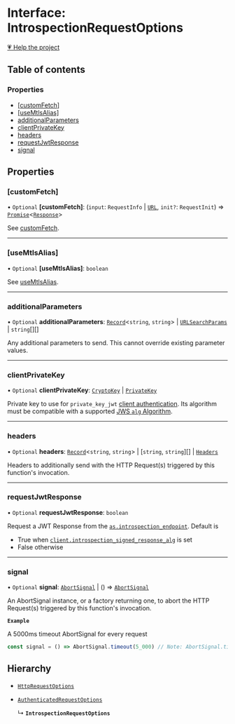 # Interface: IntrospectionRequestOptions

[💗 Help the project](https://github.com/sponsors/panva)

## Table of contents

### Properties

- [[customFetch]](IntrospectionRequestOptions.md#customfetch)
- [[useMtlsAlias]](IntrospectionRequestOptions.md#usemtlsalias)
- [additionalParameters](IntrospectionRequestOptions.md#additionalparameters)
- [clientPrivateKey](IntrospectionRequestOptions.md#clientprivatekey)
- [headers](IntrospectionRequestOptions.md#headers)
- [requestJwtResponse](IntrospectionRequestOptions.md#requestjwtresponse)
- [signal](IntrospectionRequestOptions.md#signal)

## Properties

### [customFetch]

• `Optional` **[customFetch]**: (`input`: `RequestInfo` \| [`URL`]( https://developer.mozilla.org/docs/Web/API/URL ), `init?`: `RequestInit`) => [`Promise`]( https://developer.mozilla.org/docs/Web/JavaScript/Reference/Global_Objects/Promise )\<[`Response`]( https://developer.mozilla.org/docs/Web/API/Response )\>

See [customFetch](../variables/customFetch.md).

___

### [useMtlsAlias]

• `Optional` **[useMtlsAlias]**: `boolean`

See [useMtlsAlias](../variables/useMtlsAlias.md).

___

### additionalParameters

• `Optional` **additionalParameters**: [`Record`]( https://www.typescriptlang.org/docs/handbook/utility-types.html#recordkeys-type )\<`string`, `string`\> \| [`URLSearchParams`]( https://developer.mozilla.org/docs/Web/API/URLSearchParams ) \| `string`[][]

Any additional parameters to send. This cannot override existing parameter values.

___

### clientPrivateKey

• `Optional` **clientPrivateKey**: [`CryptoKey`]( https://developer.mozilla.org/docs/Web/API/CryptoKey ) \| [`PrivateKey`](PrivateKey.md)

Private key to use for `private_key_jwt`
[client authentication](../types/ClientAuthenticationMethod.md). Its algorithm must be compatible with
a supported [JWS `alg` Algorithm](../types/JWSAlgorithm.md).

___

### headers

• `Optional` **headers**: [`Record`]( https://www.typescriptlang.org/docs/handbook/utility-types.html#recordkeys-type )\<`string`, `string`\> \| [`string`, `string`][] \| [`Headers`]( https://developer.mozilla.org/docs/Web/API/Headers )

Headers to additionally send with the HTTP Request(s) triggered by this function's invocation.

___

### requestJwtResponse

• `Optional` **requestJwtResponse**: `boolean`

Request a JWT Response from the
[`as.introspection_endpoint`](AuthorizationServer.md#introspection_endpoint). Default is

- True when
  [`client.introspection_signed_response_alg`](Client.md#introspection_signed_response_alg) is
  set
- False otherwise

___

### signal

• `Optional` **signal**: [`AbortSignal`]( https://developer.mozilla.org/docs/Web/API/AbortSignal ) \| () => [`AbortSignal`]( https://developer.mozilla.org/docs/Web/API/AbortSignal )

An AbortSignal instance, or a factory returning one, to abort the HTTP Request(s) triggered by
this function's invocation.

**`Example`**

A 5000ms timeout AbortSignal for every request

```js
const signal = () => AbortSignal.timeout(5_000) // Note: AbortSignal.timeout may not yet be available in all runtimes.
```

## Hierarchy

- [`HttpRequestOptions`](HttpRequestOptions.md)

- [`AuthenticatedRequestOptions`](AuthenticatedRequestOptions.md)

  ↳ **`IntrospectionRequestOptions`**

